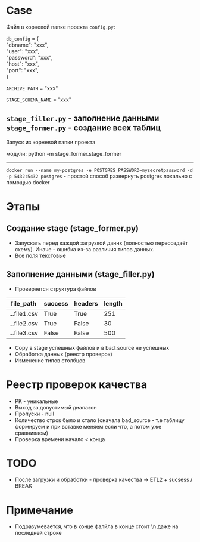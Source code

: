 # Case

Файл в корневой папке проекта
`config.py:`

`db_config` = {   
    "dbname": "xxx",   
    "user": "xxx",     
    "password": "xxx",   
    "host": "xxx",   
    "port": "xxx",    
}

`ARCHIVE_PATH` = "xxx"

`STAGE_SCHEMA_NAME` = "xxx"

`stage_filler.py` - заполнение данными
`stage_former.py` - создание всех таблиц
---
Запуск из корневой папки проекта 

модули:
python -m stage_former.stage_former


---

`docker run --name my-postgres -e POSTGRES_PASSWORD=mysecretpassword -d -p 5432:5432 postgres` - простой способ развернуть postgres локально с помощью docker
# Этапы  
## Создание stage (stage_former.py)
- Запускать перед каждой загрузкой даннх (полностью пересоздаёт схему). Иначе - ошибка из-за различия типов данных.
- Все поля текстовые 

## Заполнение данными (stage_filler.py)
- Проверяется структура файлов

| file_path | success | headers | length |
|----------------|----------------|----------------|--|
| ...file1.csv    | True     | True     |251|
| ...file2.csv     | True     | False     |30|
| ...file3.csv     | False     | False     |500|


- Copy в stage успешных файлов и в bad_source не успешных
- Обработка данных (реестр проверок)
- Изменение типов столбцов


# Реестр проверок качества
- PK - уникальные
- Выход за допустимый диапазон
- Пропуски - null
- Количество строк было и стало (сначала bad_source - т.е таблицу формируем и при вставке меняем если что, а потом уже сравниваем)
- Проверка времени начало < конца

# TODO
- После загрузки и обработки - проверка качества -> ETL2 + sucsess / BREAK

# Примечание
- Подразумевается, что в конце фалйла в конце стоит \n даже на последней строке